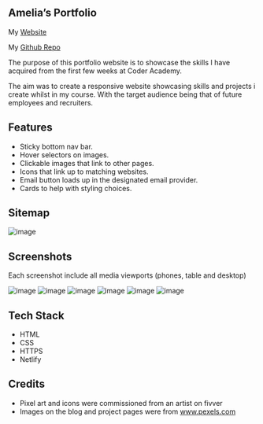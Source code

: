 ## Amelia’s Portfolio

My [Website](https://amelia-jones-t1a2.netlify.app)

My [Github Repo](https://github.com/ameliaxjones/portfoilo)

The purpose of this portfolio website is to showcase the skills I have acquired from the first few weeks at Coder Academy.

The aim was to create a responsive website showcasing skills and projects i create whilst in my course. With the target audience being
that of future employees and recruiters.

## Features
- Sticky bottom nav bar.
- Hover selectors on images.
- Clickable images that link to other pages.
- Icons that link up to matching websites.
- Email button loads up in the designated email provider.
- Cards to help with styling choices.

## Sitemap

![image](docs/sitemap.png)

## Screenshots

Each screenshot include all media viewports (phones, table and desktop)

![image](docs/home.png)
![image](docs/About.png)
![image](docs/project.png)
![image](docs/blog.png)
![image](docs/blogpage.png)
![image](docs/Contact.png)

## Tech Stack

- HTML
- CSS
- HTTPS
- Netlify

## Credits

- Pixel art and icons were commissioned from an artist on fivver
- Images on the blog and project pages were from www.pexels.com

<br>

